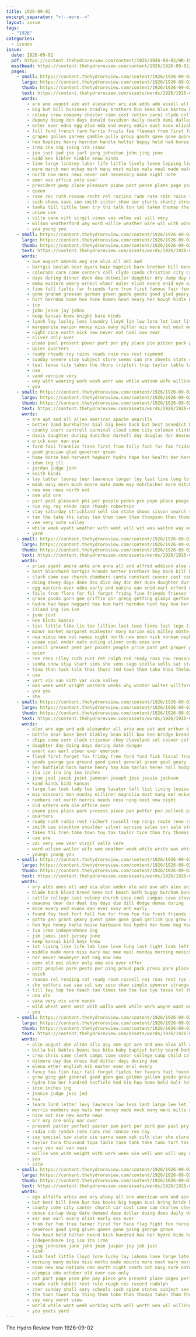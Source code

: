 ```yaml
---
title: 1926-09-02
excerpt_separator: "<!--more-->"
layout: issue
tags:
  - "1926"
categories:
  - issues
issue:
  date: 1926-09-02
  pdf: https://content.thehydroreview.com/content/1926/1926-09-02/HR-1926-09-02.pdf
  masthead: https://content.thehydroreview.com/content/1926/1926-09-02/masthead/HR-1926-09-02.jpg
  pages:
    - small: https://content.thehydroreview.com/content/1926/1926-09-02/small/HR-1926-09-02-01.jpg
      large: https://content.thehydroreview.com/content/1926/1926-09-02/large/HR-1926-09-02-01.jpg
      thumb: https://content.thehydroreview.com/content/1926/1926-09-02/thumbnails/HR-1926-09-02-01.jpg
      text: https://content.thehydroreview.com/assets/words/1926/1926-09-02/HR-1926-09-02-01.txt
      words:
        - are ane august aim ast alexander ari ask addo ade assell all aug aid army adkins age arch artist and ago
        - big but bill business bradley brothers bin been blue barrow bethe bag brogdon bout byars borr brown bring blaine blum bridges boys back bills branson barber baby band bai bride binger born ber baird better best brings bank brought busi both
        - colony crow company chester came cost cotton carni clyde collins come county cam cain chance cattle carry cater creagh cole con colorado case corn contractor church clarence cashier cheap comfort cattie congress candi class count city car collier can carnival christian
        - deputy doing don days donald davidson daily death demi dallas day dear deep den dard dunlap due date done doubt during dinner daughter dash
        - enter ever edna egg else eda end every eakin east even elizabeth elk early
        - full fund french farm ferris fruits fee fleeman from first fast furio fallen fell far funn fair forth favor fae faster forget fred free fields foree for funny front friday falling friends failing
        - grapes gallon garvey gamble gully group goods gave gone guinea gale grab going good grain goss given governor goes guide
        - hen hopkins henry herndon handle holter happy held had horse how hydro heide hall him has halls hardware haul hot henke hinton high hume harvest hands husband head hatfield hin hor health hope her home
        - irma ina ing ising ira isaac
        - jon just jed joe jarl jorg johnston john jing june
        - kidd kes kibler kimble know kinds
        - line large lindsey labor life little lively loose lapping light lloyd like long lerum lahoma litter let left lulu lucky list late last
        - mare march men mckay mark many most miles mals meal made match man moody mon may miss more might mickie mattar moth motto mules marriage mars mention munch mill must morning mash monday mar money
        - north now ness news never not necessary name night note
        - omer oss office only over
        - president pump place pleasure piano past pense plate page par pitzer people phy part pueblo peace profit phil pro pete
        - queen
        - rave rec ruth reason recht rel ruzicka rade rate rain rains russell roads ridenour ready reno read rest race
        - such shows save son smith sister show sur starts shantz streams sion single saturday school sow special sorrow send storm sutton shock sang sions still standard sus second sale sky stran sum sul september sept spencer set shou sides som see scott selves supply she south seed shown sheriff state swell smile sho side say store stock seas
        - tanks till tittle town try thi talk ton tal taken thomas the trip thy towns them tell texas tou than tam then thralls taylor takes
        - union use
        - ville vane vith virgil vines vas velma val vill very
        - wilson weatherford way word willie weather wire wil with winners west war well wheel week washer while work western weeks went world williams was will why wit white
        - yea young you
    - small: https://content.thehydroreview.com/content/1926/1926-09-02/small/HR-1926-09-02-02.jpg
      large: https://content.thehydroreview.com/content/1926/1926-09-02/large/HR-1926-09-02-02.jpg
      thumb: https://content.thehydroreview.com/content/1926/1926-09-02/thumbnails/HR-1926-09-02-02.jpg
      text: https://content.thehydroreview.com/assets/words/1926/1926-09-02/HR-1926-09-02-02.txt
      words:
        - ave august amanda ang are alva all akl and
        - bartgis beulah best byars baie baptist barn brother bill bene but baugh block ben barber boschert buy bees business boy buyers bigger back begin better
        - colorado care come centers call clyde cando christian city crystal cane cortez cake child church clair chas clinton chronic college change corn cotton charles cases car came
        - days during dinner dock dea detweiler daughter dry damp day daughters deal din delbert
        - emma eastern emery ernest elmer euler eliot every enid eye eakin ean
        - fine fall fields far friends farm from first famous fair few fry fost for friday frank fox fay
        - gone graham greeson german green gaede goods good glad geary ghost getting
        - hirt herndon home hoe hone homes head henry her hough hidle hydro holter homa hot hills harold hands him herb
        - ice
        - john jesse jay johns
        - keep kansas know knight kate kinds
        - lynch lay lasley less laundry lloyd lin low lora lat last little
        - marguerite marion money miss many miller mis mere mol most much mexico mound morning missouri market monday
        - night nice north nick new never not noel now near
        - oliver only over
        - pleas peel present power part per phy place pie pitzer pack perfect peoples past pound people park
        - quier quarters
        - ready rhoads roy rains roads rain rea rest raymond
        - sunday severe stay subject store seems sam she sheets state stutzman see shantz suit steady september season standard show saturday service sun sons sell such starch summerfield shed strong scarth sept sudar
        - teal texas tite taken the thurs triplett trip taylor table take tough
        - use
        - vand vernice very
        - way with wearing work wash werr was while watson wife william will wert weatherford winter wheat western weeks water wai west window wand wat welle williams week words
        - you
    - small: https://content.thehydroreview.com/content/1926/1926-09-02/small/HR-1926-09-02-03.jpg
      large: https://content.thehydroreview.com/content/1926/1926-09-02/large/HR-1926-09-02-03.jpg
      thumb: https://content.thehydroreview.com/content/1926/1926-09-02/thumbnails/HR-1926-09-02-03.jpg
      text: https://content.thehydroreview.com/assets/words/1926/1926-09-02/HR-1926-09-02-03.txt
      words:
        - are apt and all allen american apache amarillo
        - better band burkhalter bial big been back but best benedict below
        - county court cantrell carnival cloud come city coleman clinton cate clerk con
        - davis daughter during dunithan darnell day douglas dor dearmon december duvall
        - erick ever ean eva
        - ford fail franklin frank first from folly foot for fam friday friends free
        - good grecian glad governor green
        - home horse had harvest hepburn hydro hape has health her herndon hunter heard
        - idom ing ill
        - jordan judge john
        - keith kinds
        - lay latter looney leer lawrence longer ley last live long loflin
        - mauk many morn much moore mate made may mohrbacher more mitchell most music
        - new nee news north not
        - ose old ore
        - part pool pleasant phi per people peden pro pope place poage
        - run ray roy rende race rhoads robertson
        - stay saturday strickland sell son state shows sisson search sen sake say she six shutler said september sissons story shown shad
        - tam the take thi tates ten them town than thompson then thomason
        - vee very vote valley
        - while week wyatt weather with went will wit was walton way world
        - yard
    - small: https://content.thehydroreview.com/content/1926/1926-09-02/small/HR-1926-09-02-04.jpg
      large: https://content.thehydroreview.com/content/1926/1926-09-02/large/HR-1926-09-02-04.jpg
      thumb: https://content.thehydroreview.com/content/1926/1926-09-02/thumbnails/HR-1926-09-02-04.jpg
      text: https://content.thehydroreview.com/assets/words/1926/1926-09-02/HR-1926-09-02-04.txt
      words:
        - arias agent amore ante are anna all and alfred addison alee aud artie arthur atter
        - best blanchard bartgis brands better brothers buy back bill base beck berry beg biller been ball baby boyt bro braly broom bea baptist barrett begin ber bertha bas bale bright berber barret brother big
        - clark came cue church chambers canta constant cosner cast can cox congress carpenter clinton cream clarence claude choc corn cation cheap carl cedar carry city clawson cane cake curtis company clyde
        - doing dewey days done dos dice day don der dunn daughter during dinner daughters davis death does
        - egg eastern ever edna early end eakins ean enid earl erford every elias ead
        - fails from flora for fil forget friday fine friends friesen falls found fleet fer fair few fred fam foote farms free
        - grace goods gorn gee griffin gor gregg getting gladys gertie gard gone griffins given goo good going games goose
        - hydro had haye haggard has hom hart herndon hint hey hoo her hugh homes helen hatfield hinton him hardware homa henty herbert hone human henry hin hou haren how hopewell hiner hern hag home hazel huss hill
        - island ing iva ice
        - june just
        - kee kinds kansas
        - list little like lis lee lillian last luce lines lust lege lin left light lunch lankard
        - minor market margaret mcalester mory marion mis milley motte morning mills mauk mons merchant mcbride mash martha monday mulder mail miss mildred mill miller mene
        - nea niece nee not names night north now noon nick norman nephew name
        - ocean opal onder oats outing oliver ondo ones orn
        - pencil present pent per points people price past pet proper packard pool pleasant
        - quier
        - ree reno riley ruth rust ret ralph red ready ross rou reasons roy ridge rate rock rain
        - sunda snow stay start sims she sons sago stella sells sat star sor see sun stockton sylvester sunday sie saturday smalley sou seer snyder ser selves son short sister show sal sell summer sai sands smith september sarrett sherman special such samo spor
        - tina than tack talk thai thurs ted town them take thou thelma trip teacher the ten train tell theis tenner then tat tim
        - use
        - vert vis van vith var vice valley
        - was week west wright western weeks why winter walter willford with wyatt willis woodward wee went warm wil williams wonder win wilson will weatherford wife won while work
        - you yea
        - zhe
    - small: https://content.thehydroreview.com/content/1926/1926-09-02/small/HR-1926-09-02-05.jpg
      large: https://content.thehydroreview.com/content/1926/1926-09-02/large/HR-1926-09-02-05.jpg
      thumb: https://content.thehydroreview.com/content/1926/1926-09-02/thumbnails/HR-1926-09-02-05.jpg
      text: https://content.thehydroreview.com/assets/words/1926/1926-09-02/HR-1926-09-02-05.txt
      words:
        - ales are ago ard ask alexander all aria ane ast and arthur alfalfa archie
        - bottle bear bose best blakley bean bill box bee bridge bread been bula buyers back business better bank buggy buns bessie busi bradley brother basi brought beer bonds buy bartgis bout billie brand
        - chips come corn clock crissman chey cleveland col cosner college comfort cream cass cobb cor care cry clear current clinton cattle courts can cheyenne city cree calle charles cook cash
        - daughter day doing days during date dungan
        - evert ean earl elmer ever emerson
        - floyd first forget fox friday free ford fund fisk fiscal from floor fair fell foree frank filling folks for fall
        - goods george gue ground good guest general green goot geary
        - her hatfield hack horse henry hay hom harlan heres hall hodgson heart hand holter high hughes home hardware henke halls hinton house hedrick had hope hadfield has handle held hey how ham hume hydro
        - ila ice ira ing ina inches
        - june joel jacob joint jameson joseph jess jessie jackson
        - kind kinds kidd kansas
        - large law look lady lee long lasater left list living louise let
        - mis missouri man monday milliner magnolia most mung mar mckay must mato meals miles miss mcquay made more
        - numbers not north norris needs ness ning nost now night
        - old orders orm ole office over
        - payne pies place park process piece pan potter per pollock press piston pure patch phon
        - quarters
        - ready ruth radio rest richert russell rop rings route reno ray rey res rogers raps rope reynolds rhoads rolls rene running roy room riding
        - smith see stockton shoulder silver service sales sun sale store sayre set star stove she station scott size son sample season small step sunday stock sees snow smart such sinclair stalk stover sister sunda school sense summer style short stephenson sallie saturday supply said sugar soe
        - takes thi tren take town toy tax taylor tice than try thomas trip tee thyng the
        - use ure
        - val very vee vear virgil valla vere
        - ward wilson waller wife wee weather week while write was whitchurch way wisel watch went water williams with walter walls weeks will west wells welcome
        - youngs young you
    - small: https://content.thehydroreview.com/content/1926/1926-09-02/small/HR-1926-09-02-06.jpg
      large: https://content.thehydroreview.com/content/1926/1926-09-02/large/HR-1926-09-02-06.jpg
      thumb: https://content.thehydroreview.com/content/1926/1926-09-02/thumbnails/HR-1926-09-02-06.jpg
      text: https://content.thehydroreview.com/assets/words/1926/1926-09-02/HR-1926-09-02-06.txt
      words:
        - ary aldo ames all and aca alan ander ale are ave ath alex ani
        - blade back blood breed bees but beach both buggy burcham bunch bell bank ber bands beat bausher braly broadway been brought bal barn bogie business best better boys buy
        - cattle college cast colony church case cool campus cave clover craig columbia can character city
        - deacons dear dan deal day days die dill dodge dumas during
        - ence every end evans ean ever easy ent early
        - found fey foot fort fall fun for from foe fie fresh friends fell fore fair frame ford fish
        - gotto gen grant geary guest game gone good garlick guy grow gallon grass goo
        - hen hye honey hanle house hardware has hydro her home hug hoek herndon hey hinton hart hatfield hume hand hebert happy hie had
        - iva irma independence ing
        - jim james just jersey june
        - keep kansas kind keys know
        - lot living like life lab line love lung last light look left letter land little live league lala lapsley
        - middle made more miss mary mac mee mail monday morning mexico minis many may much mention milk mon
        - nor never neumeyer not nag now new
        - ooms old oni older only oma ona over offer
        - pitz peoples park pesto per ping proud pack press pare place pene pray pleasure part paper peace people prom pump pitt pleasant pitzer
        - quick
        - reason rel reading rot ready room russell rei rons rent rye ream rad red
        - she setters sae saa sal say seco shaw single spencer strange smith stange sie styles send school son such schantz seed south stetson shall stamps seen sor seems stockton state style sing see sale show still santas store sons suite special
        - till tay top tee teach tan times tom toe tue tye texas tol thurs tar table try thy tho ted tea ting tates than them tie tas truly town trip the
        - una ula
        - vaca very vis vere vanek
        - wild wheat went west with walla week while work wayne want worth way wisel wiser wil wife will wee well write wood weather was
        - you
    - small: https://content.thehydroreview.com/content/1926/1926-09-02/small/HR-1926-09-02-07.jpg
      large: https://content.thehydroreview.com/content/1926/1926-09-02/large/HR-1926-09-02-07.jpg
      thumb: https://content.thehydroreview.com/content/1926/1926-09-02/thumbnails/HR-1926-09-02-07.jpg
      text: https://content.thehydroreview.com/assets/words/1926/1926-09-02/HR-1926-09-02-07.txt
      words:
        - alin august abe alton alls acy ane apt are and ana alva all aber ada
        - bulla bal bables beans bus biba baby baptist betty board body bear blue big best balling been beat both back brother bible better
        - crea chris came clerk camps come conor college camp child calla can city creek cura county current church cee christian cot calvin con cain
        - ditmore day dae dress dod ditter days during dee
        - elena ether english eib easter ever eral every
        - fancy fea fish fair fall forget fields for favors fait found fast frost from full fund
        - grow ging gat general good geen gas golden gallon goods grounds goo glass
        - hydro ham her hundred hatfield hed him hua home held halt hota has homa hart
        - ince inches ing
        - jennie judge jess jed
        - kua
        - learn lord letter levy lawrence law less lant large lee let little
        - morris members may mals mer money made mock many mens mills miss market
        - nice not nie new norte news
        - orr ory ore only oar over
        - present patter perfect pastor pam part per pork par past pry paw pias pleasant
        - radio rob ryndak rate rans red ronnie res ray
        - say special saw state sie sarna seam sek silk star she stare subject saturday show september saul sunday save service size sale see sister simmons son store said styles sum school
        - taylor tara thousand topa table tase tank take tami tart tas tho the texas tor toth tee town title
        - vary ven val van vass
        - willie was wide weight with work week wie well won will way wall wan wil while winne ware
        - you
        - zita
    - small: https://content.thehydroreview.com/content/1926/1926-09-02/small/HR-1926-09-02-08.jpg
      large: https://content.thehydroreview.com/content/1926/1926-09-02/large/HR-1926-09-02-08.jpg
      thumb: https://content.thehydroreview.com/content/1926/1926-09-02/thumbnails/HR-1926-09-02-08.jpg
      text: https://content.thehydroreview.com/assets/words/1926/1926-09-02/HR-1926-09-02-08.txt
      words:
        - ago alfalfa arbes ave ary alway all are american arm and ask
        - but best bill been bur bas books big began busi bring bride barnes book business better burden bace bows brilliant bottom back bar beh buyers buy bent baptist berth
        - county come city canter church car cost came can charles check cody carry caddo care
        - dence dunlap deep date demand dace dollar doing does daily december duco days donate ditch day delphia delay duce
        - ear ean earl every eliot early ess ever
        - from far fun free farmer first for face flag fight fon force famous filler farm front fair friends fellow fore fine fast
        - generous good gong given games gone going george grown
        - how head held holter heard hick hundred has her hydro hide hack hin horse horne hall hay hand home high house hurt him had
        - independence ing isa ita irma
        - jing johnston jane john jean jasper joy job just
        - kind
        - lack leaf little lloyd lore lucky lay lahoma lave large late lovely long lucile line loose lone lon life levels lathe low look last
        - morning many miles miss motto made mounts more most mary morgan men must main munch min mash might mon mele
        - noon new now nations nan north night neath not navy nore note
        - olympia odo october old over ove only
        - pat part page pean phe pay piece pro present place pages perfect pearl public pitzer per people past
        - roads rath rabbit rest rule rough res record rudolph
        - ster sunday shall sory schools such spine states subject see ship swift send say school south staring seen sake shown street shoulder september service sary sipes sido seat shower stange story smart smooth size still shows she spare seems sales said sale show side state speed seed
        - the town tower top thing them tobe than thomas taken tham tho tell tra then takes too thea tow towns turn tha till tam thar tone throw table
        - vay very vorst view
        - world while want week working with well worth won wil willing wait waller work went watch was will way winning
        - you yeats yard
---
```


The Hydro Review from 1926-09-02

<!--more-->


